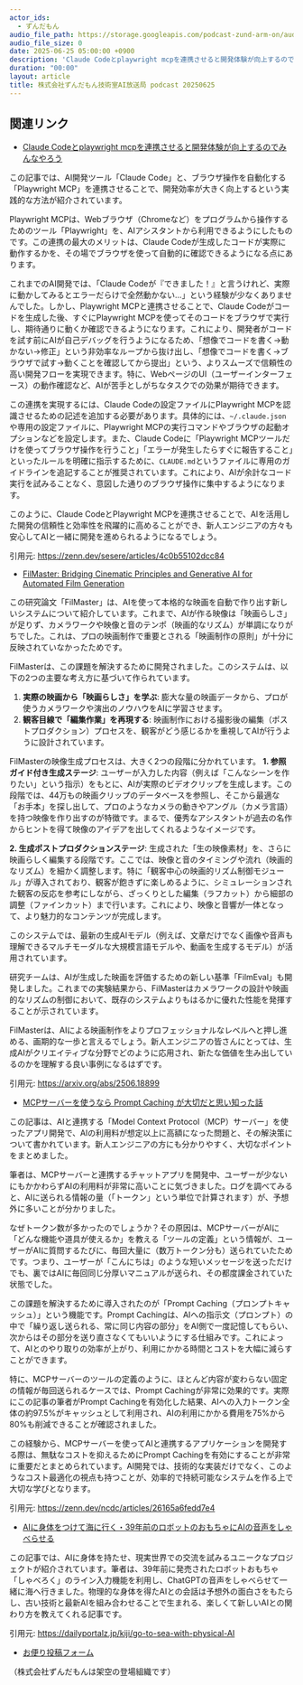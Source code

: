 ```yaml
---
actor_ids:
  - ずんだもん
audio_file_path: https://storage.googleapis.com/podcast-zund-arm-on/audio/株式会社ずんだもん技術室AI放送局_podcast_20250625.mp3
audio_file_size: 0
date: 2025-06-25 05:00:00 +0900
description: 'Claude Codeとplaywright mcpを連携させると開発体験が向上するのでみんなやろう、FilMaster: Bridging Cinematic Principles and Generative AI for Automated Film Generation、MCPサーバーを使うなら Prompt Caching が大切だと思い知った話、AIに身体をつけて海に行く・39年前のロボットのおもちゃにAIの音声をしゃべらせる'
duration: "00:00"
layout: article
title: 株式会社ずんだもん技術室AI放送局 podcast 20250625
---
```


## 関連リンク


- [Claude Codeとplaywright mcpを連携させると開発体験が向上するのでみんなやろう](https://zenn.dev/sesere/articles/4c0b55102dcc84)  


この記事では、AI開発ツール「Claude Code」と、ブラウザ操作を自動化する「Playwright MCP」を連携させることで、開発効率が大きく向上するという実践的な方法が紹介されています。

Playwright MCPは、Webブラウザ（Chromeなど）をプログラムから操作するためのツール「Playwright」を、AIアシスタントから利用できるようにしたものです。この連携の最大のメリットは、Claude Codeが生成したコードが実際に動作するかを、その場でブラウザを使って自動的に確認できるようになる点にあります。

これまでのAI開発では、「Claude Codeが『できました！』と言うけれど、実際に動かしてみるとエラーだらけで全然動かない…」という経験が少なくありませんでした。しかし、Playwright MCPと連携させることで、Claude Codeがコードを生成した後、すぐにPlaywright MCPを使ってそのコードをブラウザで実行し、期待通りに動くか確認できるようになります。これにより、開発者がコードを試す前にAIが自己デバッグを行うようになるため、「想像でコードを書く→動かない→修正」という非効率なループから抜け出し、「想像でコードを書く→ブラウザで試す→動くことを確認してから提出」という、よりスムーズで信頼性の高い開発フローを実現できます。特に、WebページのUI（ユーザーインターフェース）の動作確認など、AIが苦手としがちなタスクでの効果が期待できます。

この連携を実現するには、Claude Codeの設定ファイルにPlaywright MCPを認識させるための記述を追加する必要があります。具体的には、`~/.claude.json`や専用の設定ファイルに、Playwright MCPの実行コマンドやブラウザの起動オプションなどを設定します。また、Claude Codeに「Playwright MCPツールだけを使ってブラウザ操作を行うこと」「エラーが発生したらすぐに報告すること」といったルールを明確に指示するために、`CLAUDE.md`というファイルに専用のガイドラインを追記することが推奨されています。これにより、AIが余計なコード実行を試みることなく、意図した通りのブラウザ操作に集中するようになります。

このように、Claude CodeとPlaywright MCPを連携させることで、AIを活用した開発の信頼性と効率性を飛躍的に高めることができ、新人エンジニアの方々も安心してAIと一緒に開発を進められるようになるでしょう。

引用元: https://zenn.dev/sesere/articles/4c0b55102dcc84


- [FilMaster: Bridging Cinematic Principles and Generative AI for Automated Film Generation](https://arxiv.org/abs/2506.18899)  


この研究論文「FilMaster」は、AIを使って本格的な映画を自動で作り出す新しいシステムについて紹介しています。これまで、AIが作る映像は「映画らしさ」が足りず、カメラワークや映像と音のテンポ（映画的なリズム）が単調になりがちでした。これは、プロの映画制作で重要とされる「映画制作の原則」が十分に反映されていなかったためです。

FilMasterは、この課題を解決するために開発されました。このシステムは、以下の2つの主要な考え方に基づいて作られています。
1. **実際の映画から「映画らしさ」を学ぶ**: 膨大な量の映画データから、プロが使うカメラワークや演出のノウハウをAIに学習させます。
2. **観客目線で「編集作業」を再現する**: 映画制作における撮影後の編集（ポストプロダクション）プロセスを、観客がどう感じるかを重視してAIが行うように設計されています。

FilMasterの映像生成プロセスは、大きく2つの段階に分かれています。
**1. 参照ガイド付き生成ステージ**:
ユーザーが入力した内容（例えば「こんなシーンを作りたい」という指示）をもとに、AIが実際のビデオクリップを生成します。この段階では、44万もの映画クリップのデータベースを参照し、そこから最適な「お手本」を探し出して、プロのようなカメラの動きやアングル（カメラ言語）を持つ映像を作り出すのが特徴です。まるで、優秀なアシスタントが過去の名作からヒントを得て映像のアイデアを出してくれるようなイメージです。

**2. 生成ポストプロダクションステージ**:
生成された「生の映像素材」を、さらに映画らしく編集する段階です。ここでは、映像と音のタイミングや流れ（映画的なリズム）を細かく調整します。特に「観客中心の映画的リズム制御モジュール」が導入されており、観客が飽きずに楽しめるように、シミュレーションされた観客の反応を参考にしながら、ざっくりとした編集（ラフカット）から細部の調整（ファインカット）まで行います。これにより、映像と音響が一体となって、より魅力的なコンテンツが完成します。

このシステムでは、最新の生成AIモデル（例えば、文章だけでなく画像や音声も理解できるマルチモーダルな大規模言語モデルや、動画を生成するモデル）が活用されています。

研究チームは、AIが生成した映画を評価するための新しい基準「FilmEval」も開発しました。これまでの実験結果から、FilMasterはカメラワークの設計や映画的なリズムの制御において、既存のシステムよりもはるかに優れた性能を発揮することが示されています。

FilMasterは、AIによる映画制作をよりプロフェッショナルなレベルへと押し進める、画期的な一歩と言えるでしょう。新人エンジニアの皆さんにとっては、生成AIがクリエイティブな分野でどのように応用され、新たな価値を生み出しているのかを理解する良い事例になるはずです。

引用元: https://arxiv.org/abs/2506.18899


- [MCPサーバーを使うなら Prompt Caching が大切だと思い知った話](https://zenn.dev/ncdc/articles/26165a6fedd7e4)  


この記事は、AIと連携する「Model Context Protocol（MCP）サーバー」を使ったアプリ開発で、AIの利用料が想定以上に高額になった問題と、その解決策について書かれています。新人エンジニアの方にも分かりやすく、大切なポイントをまとめました。

筆者は、MCPサーバーと連携するチャットアプリを開発中、ユーザーが少ないにもかかわらずAIの利用料が非常に高いことに気づきました。ログを調べてみると、AIに送られる情報の量（「トークン」という単位で計算されます）が、予想外に多いことが分かりました。

なぜトークン数が多かったのでしょうか？その原因は、MCPサーバーがAIに「どんな機能や道具が使えるか」を教える「ツールの定義」という情報が、ユーザーがAIに質問するたびに、毎回大量に（数万トークン分も）送られていたためです。つまり、ユーザーが「こんにちは」のような短いメッセージを送っただけでも、裏ではAIに毎回同じ分厚いマニュアルが送られ、その都度課金されていた状態でした。

この課題を解決するために導入されたのが「Prompt Caching（プロンプトキャッシュ）」という機能です。Prompt Cachingは、AIへの指示文（プロンプト）の中で「繰り返し送られる、常に同じ内容の部分」をAI側で一度記憶してもらい、次からはその部分を送り直さなくてもいいようにする仕組みです。これによって、AIとのやり取りの効率が上がり、利用にかかる時間とコストを大幅に減らすことができます。

特に、MCPサーバーのツールの定義のように、ほとんど内容が変わらない固定の情報が毎回送られるケースでは、Prompt Cachingが非常に効果的です。実際にこの記事の筆者がPrompt Cachingを有効化した結果、AIへの入力トークン全体の約97.5%がキャッシュとして利用され、AIの利用にかかる費用を75%から80%も削減できることが確認されました。

この経験から、MCPサーバーを使ってAIと連携するアプリケーションを開発する際は、無駄なコストを抑えるためにPrompt Cachingを有効にすることが非常に重要だとまとめられています。AI開発では、技術的な実装だけでなく、このようなコスト最適化の視点も持つことが、効率的で持続可能なシステムを作る上で大切な学びとなります。

引用元: https://zenn.dev/ncdc/articles/26165a6fedd7e4


- [AIに身体をつけて海に行く・39年前のロボットのおもちゃにAIの音声をしゃべらせる](https://dailyportalz.jp/kiji/go-to-sea-with-physical-AI)  


この記事では、AIに身体を持たせ、現実世界での交流を試みるユニークなプロジェクトが紹介されています。筆者は、39年前に発売されたロボットおもちゃ「しゃべろく」のライン入力機能を利用し、ChatGPTの音声をしゃべらせて一緒に海へ行きました。物理的な身体を得たAIとの会話は予想外の面白さをもたらし、古い技術と最新AIを組み合わせることで生まれる、楽しくて新しいAIとの関わり方を教えてくれる記事です。

引用元: https://dailyportalz.jp/kiji/go-to-sea-with-physical-AI



- [お便り投稿フォーム](https://forms.gle/ffg4JTfqdiqK62qf9)

（株式会社ずんだもんは架空の登場組織です）
